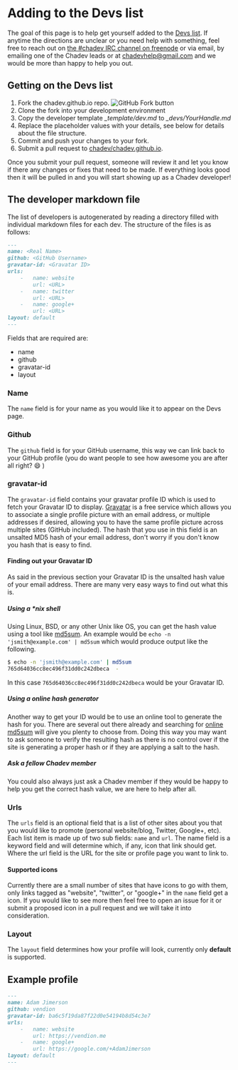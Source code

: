 # Adding to the Devs list

The goal of this page is to help get yourself added to the [Devs list](http://chadev.github.io/devs/).  If anytime the directions are unclear or you need help with something, feel free to reach out on [the #chadev IRC channel on freenode](https://kiwiirc.com/client/irc.freenode.net/?nick=chadev-?#chadev) or via email, by emailing one of the Chadev leads or at chadevhelp@gmail.com and we would be more than happy to help you out.

## Getting on the Devs list

1. Fork the chadev.github.io repo.
  ![GitHub Fork button](http://i.imgur.com/0K2fyDs.png)
2. Clone the fork into your development environment
3. Copy the developer template _\_template/dev.md_ to _\_devs/YourHandle.md_
4. Replace the placeholder values with your details, see below for details about the file structure.
5. Commit and push your changes to your fork.
6. Submit a pull request to [chadev/chadev.github.io](https://github.com/chadev/chadev.github.io).

Once you submit your pull request, someone will review it and let you know if there any changes or fixes that need to be made.  If everything looks good then it will be pulled in and you will start showing up as a Chadev developer!

## The developer markdown file

The list of developers is autogenerated by reading a directory filled with individual markdown files for each dev.  The structure of the files is as follows:

``` md
---
name: <Real Name>
github: <GitHub Username>
gravatar-id: <Gravatar ID>
urls:
    -   name: website
        url: <URL>
    -   name: twitter
        url: <URL>
    -   name: google+
        url: <URL>
layout: default
---
```

Fields that are required are:
* name
* github
* gravatar-id
* layout

### Name

The ```name``` field is for your name as you would like it to appear on the Devs page.

### Github

The ```github``` field is for your GitHub username, this way we can link back to your GitHub profile (you do want people to see how awesome you are after all right? :smile: )

### gravatar-id

The ```gravatar-id``` field contains your gravatar profile ID which is used to fetch your Gravatar ID to display.  [Gravatar](https://en.gravatar.com/) is a free service which allows you to associate a single profile picture with an email address, or multiple addresses if desired,  allowing you to have the same profile picture across multiple sites (GitHub included).  The hash that you use in this field is an unsalted MD5 hash of your email address, don't worry if you don't know you hash that is easy to find.

#### Finding out your Gravatar ID

As said in the previous section your Gravatar ID is the unsalted hash value of your email address.  There are many very easy ways to find out what this is.

##### Using a *nix shell

Using Linux, BSD, or any other Unix like OS, you can get the hash value using a tool like [md5sum](http://linux.die.net/man/1/md5sum).  An example would be ```echo -n 'jsmith@example.com' | md5sum``` which would produce output like the following.

``` sh
$ echo -n 'jsmith@example.com' | md5sum
765d64036cc8ec496f31dd0c242dbeca  -
```

In this case ```765d64036cc8ec496f31dd0c242dbeca``` would be your Gravatar ID.

##### Using a online hash generator

Another way to get your ID would be to use an online tool to generate the hash for you.  There are several out there already and searching for [online md5sum](https://www.google.com/webhp?q=online%20md5sum) will give you plenty to choose from.  Doing this way you may want to ask someone to verify the resulting hash as there is no control over if the site is generating a proper hash or if they are applying a salt to the hash.

##### Ask a fellow Chadev member

You could also always just ask a Chadev member if they would be happy to help you get the correct hash value, we are here to help after all.

### Urls

The ```urls``` field is an optional field that is a list of other sites about you that you would like to promote (personal website/blog, Twitter, Google+, etc).  Each list item is made up of two sub fields: ```name``` and ```url```.  The name field is a keyword field and will determine which, if any, icon that link should get.  Where the url field is the URL for the site or profile page you want to link to.

#### Supported icons

Currently there are a small number of sites that have icons to go with them, only links tagged as "website", "twitter", or "google+" in the ```name``` field get a icon.  If you would like to see more then feel free to open an issue for it or submit a proposed icon in a pull request and we will take it into consideration.

### Layout

The ```layout``` field determines how your profile will look, currently only __default__ is supported.

## Example profile

``` md
---
name: Adam Jimerson
github: vendion
gravatar-id: ba6c5f19da87f22d0e54194b8d54c3e7
urls:
    -   name: website
        url: https://vendion.me
    -   name: google+
        url: https://google.com/+AdamJimerson
layout: default
---
```
